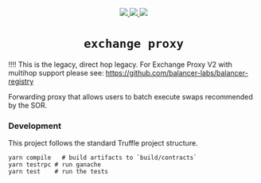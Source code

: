 <p align="center">
  <a href="https://circleci.com/gh/balancer-labs/exchange-proxy">
    <img src="https://circleci.com/gh/balancer-labs/exchange-proxy.svg?style=svg&circle-token=b3e41acf11929167875e7d838834f70b0b0c7075" />
  </a>
  <a href="https://coveralls.io/github/balancer-labs/exchange-proxy">
    <img src="https://coveralls.io/repos/github/balancer-labs/exchange-proxy/badge.svg?t=JwsmVb" />
  </a>
  <a href="https://www.gnu.org/licenses/gpl-3.0">
    <img src="https://img.shields.io/badge/License-GPLv3-green.svg" />
  </a>
</p>

<h1 align=center><code>exchange proxy</code></h1>

!!!! This is the legacy, direct hop legacy. For Exchange Proxy V2 with multihop support please see: https://github.com/balancer-labs/balancer-registry

Forwarding proxy that allows users to batch execute swaps recommended by the SOR.


### Development

This project follows the standard Truffle project structure.

```
yarn compile   # build artifacts to `build/contracts`
yarn testrpc # run ganache
yarn test    # run the tests
```
